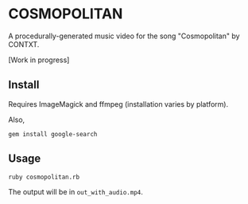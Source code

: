 
# COSMOPOLITAN

A procedurally-generated music video for the song "Cosmopolitan" by CONTXT.

[Work in progress]

## Install

Requires ImageMagick and ffmpeg (installation varies by platform).

Also,
```
gem install google-search
```

## Usage

```
ruby cosmopolitan.rb
```

The output will be in `out_with_audio.mp4`.
